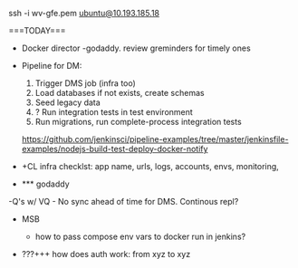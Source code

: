ssh -i wv-gfe.pem ubuntu@10.193.185.18

===TODAY===
- Docker director
-godaddy. review greminders for timely ones


- Pipeline for DM:
    1. Trigger DMS job (infra too)
    1. Load databases if not exists, create schemas
    1. Seed legacy data
    1. ? Run integration tests in test environment
    1. Run migrations, run complete-process integration tests

    https://github.com/jenkinsci/pipeline-examples/tree/master/jenkinsfile-examples/nodejs-build-test-deploy-docker-notify

- +CL infra checklst: app name, urls, logs, accounts, envs, monitoring, 

- *** godaddy

-Q's w/ VQ
    - No sync ahead of time for DMS. Continous repl?


- MSB
    - how to pass compose env vars to docker run in jenkins?


- ???+++ how does auth work: from xyz to xyz